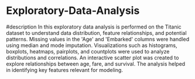 # Exploratory-Data-Analysis
#description
In this  exploratory data analysis is performed on the Titanic dataset to understand data distribution, feature relationships, and potential patterns. Missing values in the 'Age' and 'Embarked' columns were handled using median and mode imputation. Visualizations such as histograms, boxplots, heatmaps, pairplots, and countplots were used to analyze distributions and correlations. An interactive scatter plot was created to explore relationships between age, fare, and survival. The analysis helped in identifying key features relevant for modeling.



